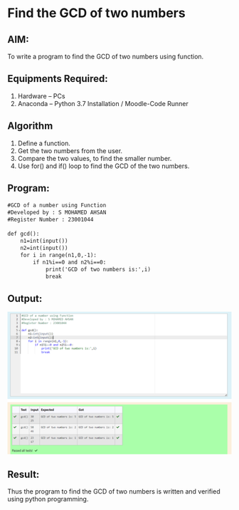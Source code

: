 # Find the GCD of two numbers

## AIM:
To write a program to find the GCD of two numbers using function.

## Equipments Required:
1. Hardware – PCs
2. Anaconda – Python 3.7 Installation / Moodle-Code Runner

## Algorithm
1. Define a function.
2. Get the two numbers from the user.
3. Compare the two values, to find the smaller number.
4. Use for() and if() loop to find the GCD of the two numbers.

## Program:
~~~
#GCD of a number using Function
#Developed by : S MOHAMED AHSAN
#Register Number : 23001044

def gcd():
    n1=int(input())
    n2=int(input())
    for i in range(n1,0,-1):
        if n1%i==0 and n2%i==0:
            print('GCD of two numbers is:',i)
            break
~~~

## Output:
![gvvr](/gcd.png)


## Result:
Thus the program to find the GCD of two numbers is written and verified using python programming.
